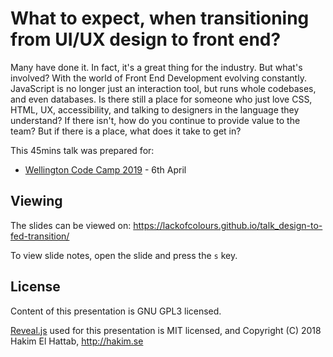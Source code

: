 # What to expect, when transitioning from UI/UX design to front end?

Many have done it. In fact, it's a great thing for the industry. But what's involved? With the world of Front End Development evolving constantly. JavaScript is no longer just an interaction tool, but runs whole codebases, and even databases. Is there still a place for someone who just love CSS, HTML, UX, accessibility, and talking to designers in the language they understand? If there isn't, how do you continue to provide value to the team? But if there is a place, what does it take to get in?

This 45mins talk was prepared for:
- [Wellington Code Camp 2019](https://www.codecampwellington.nz/) - 6th April

## Viewing

The slides can be viewed on:
https://lackofcolours.github.io/talk_design-to-fed-transition/

To view slide notes, open the slide and press the `s` key.

## License

Content of this presentation is GNU GPL3 licensed.

[Reveal.js](https://github.com/hakimel/reveal.js) used for this presentation is MIT licensed, and Copyright (C) 2018 Hakim El Hattab, http://hakim.se
